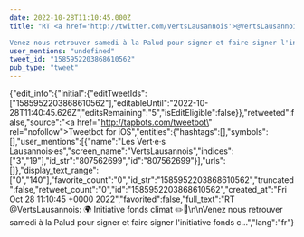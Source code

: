 ```yaml
---
date: 2022-10-28T11:10:45.000Z
title: "RT <a href='http://twitter.com/VertsLausannois'>@VertsLausannois</a>: 🌍 Initiative fonds climat ✏️📃

Venez nous retrouver samedi à la Palud pour signer et faire signer l'initiative fonds c…″"
user_mentions: "undefined"
tweet_id: "1585952203868610562"
pub_type: "tweet"
---
```

{"edit_info":{"initial":{"editTweetIds":["1585952203868610562"],"editableUntil":"2022-10-28T11:40:45.626Z","editsRemaining":"5","isEditEligible":false}},"retweeted":false,"source":"<a href=\"http://tapbots.com/tweetbot\" rel=\"nofollow\">Tweetbot for iΟS</a>","entities":{"hashtags":[],"symbols":[],"user_mentions":[{"name":"Les Vert·e·s Lausannois·es","screen_name":"VertsLausannois","indices":["3","19"],"id_str":"807562699","id":"807562699"}],"urls":[]},"display_text_range":["0","140"],"favorite_count":"0","id_str":"1585952203868610562","truncated":false,"retweet_count":"0","id":"1585952203868610562","created_at":"Fri Oct 28 11:10:45 +0000 2022","favorited":false,"full_text":"RT @VertsLausannois: 🌍 Initiative fonds climat ✏️📃\n\nVenez nous retrouver samedi à la Palud pour signer et faire signer l'initiative fonds c…","lang":"fr"}

